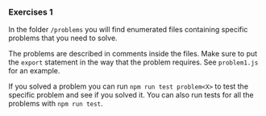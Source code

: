 ### Exercises 1

In the folder `/problems` you will find enumerated files containing specific problems that you need to solve.

The problems are described in comments inside the files. Make sure to put the `export` statement in the way that the problem requires. See `problem1.js` for an example.

If you solved a problem you can run `npm run test problem<X>` to test the specific problem and see if you solved it. You can also run tests for all the problems with `npm run test`.
